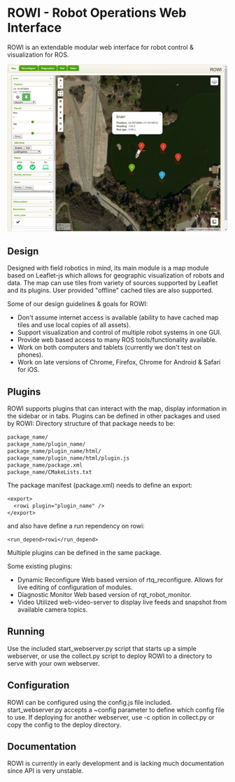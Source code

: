 ROWI - Robot Operations Web Interface
=====================================

ROWI is an extendable modular web interface for robot control & visualization for ROS.

![ROWI Screenshot](https://raw.githubusercontent.com/uscresl/rowi/master/screenshot.png)

## Design

Designed with field robotics in mind, its main module is a map module based on Leaflet-js which allows for geographic visualization of robots and data. The map can use tiles from variety of sources supported by Leaflet and its plugins. User provided "offline" cached tiles are also supported.

Some of our design guidelines & goals for ROWI:
+ Don't assume internet access is available (ability to have cached map tiles and use local copies of all assets).
+ Support visualization and control of multiple robot systems in one GUI.
+ Provide web based access to many ROS tools/functionality available.
+ Work on both computers and tablets (currently we don't test on phones).
+ Work on late versions of Chrome, Firefox, Chrome for Android & Safari for iOS.

## Plugins

ROWI supports plugins that can interact with the map, display information in the sidebar or in tabs.
Plugins can be defined in other packages and used by ROWI:
Directory structure of that package needs to be:

    package_name/
    package_name/plugin_name/
    package_name/plugin_name/html/
    package_name/plugin_name/html/plugin.js
    package_name/package.xml
    package_name/CMakeLists.txt

The package manifest (package.xml) needs to define an export:

    <export>
      <rowi plugin="plugin_name" />
    </export>

and also have define a run rependency on rowi:

    <run_depend>rowi</run_depend>

Multiple plugins can be defined in the same package.

Some existing plugins:
+ Dynamic Reconfigure
   Web based version of rtq_reconfigure. Allows for live editing of configuration of modules.
+ Diagnostic Monitor
   Web based version of rqt_robot_monitor.
+ Video
   Utilized web-video-server to display live feeds and snapshot from available camera topics.


## Running

Use the included start_webserver.py script that starts up a simple webserver, or use the collect.py script to deploy ROWI to a directory to serve with your own webserver.


## Configuration

ROWI can be configured using the config.js file included. start_webserver.py accepts a ~config parameter to define which config file to use. If deploying for another webserver, use -c option in collect.py or copy the config to the deploy directory.

## Documentation

ROWI is currently in early development and is lacking much documentation since API is very unstable.
